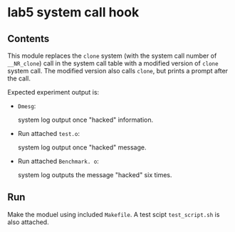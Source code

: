 # lab5 system call hook

## Contents
This module replaces the `clone` system (with the system call number of `__NR_clone`) call in the system call table with a modified version of `clone` system call. The modified version also calls `clone`, but prints a prompt after the call.

Expected experiment output is:
* `Dmesg`: 

  system log output once "hacked" information.
* Run attached `test.o`: 

  system log output once "hacked" message.
* Run attached `Benchmark. o`: 

  system log outputs the message "hacked" six times.



## Run
Make the moduel using included `Makefile`. A test scipt `test_script.sh` is also attached.

